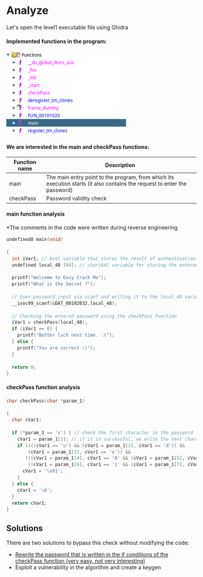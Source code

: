 # Analyze
Let's open the level1 executable file using Ghidra

#### Implemented functions in the program:
![functions.png](images/functions.png)

#### We are interested in the **main and checkPass** functions:

| Function name | Description                                                                                                               |
|---------------|---------------------------------------------------------------------------------------------------------------------------|
| main          | The main entry point to the program, from which its execution starts (it also contains the request to enter the password) |
| checkPass     | Password validity check                                                                                                   |

#### main function analysis
*The comments in the code were written during reverse engineering
```cpp
undefined8 main(void)

{
  int iVar1; // bool variable that stores the result of authentication
  undefined local_48 [64]; // сhar[64] variable for storing the entered user password for further verification (maximum size 64).
  
  printf("Welcome to Easy Crack Me");
  printf("What is the Secret ?");
  
  // User password input via scanf and writing it to the local_48 variable
  __isoc99_scanf(&DAT_00102032,local_48);
  
  // Checking the entered password using the checkPass function
  iVar1 = checkPass(local_48);
  if (iVar1 == 0) {
    printf("Better luck next time. :(");
  } else {
    printf("You are correct :)");
  }
  
  return 0;
}
```

#### checkPass function analysis
```cpp
char checkPass(char *param_1)

{
  char cVar1;
  
  if (*param_1 == 's') { // check the first character in the password
    cVar1 = param_1[1]; // if it is successful, we write the next character to the variable for further comparisons
    if ((((cVar1 == 'u') && (cVar1 = param_1[2], cVar1 == 'd')) &&
        (cVar1 = param_1[3], cVar1 == 'o')) &&
       (((cVar1 = param_1[4], cVar1 == '0' && (cVar1 = param_1[5], cVar1 == 'x')) &&
        ((cVar1 = param_1[6], cVar1 == '1' && (cVar1 = param_1[7], cVar1 == '8')))))) {
      cVar1 = '\x01';
    }
  } else {
    cVar1 = '\0';
  }
  return cVar1;
}
```
## Solutions
There are two solutions to bypass this check without modifying the code:
- [Rewrite the password that is written in the if conditions of the checkPass function (very easy, not very interesting)](./solutions/solution1.md)
- Exploit a vulnerability in the algorithm and create a keygen
